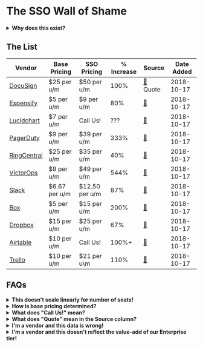 # The SSO Wall of Shame

<details>
  <summary><strong>Why does this exist?</strong></summary>
  <p>Single sign-on (SSO) is a mechanism for outsourcing your website (or other product's) authentication to a third party identity provider, such as Google, Facebook, Okta, PingFederate, etc.</p>

<p>In this context, SSO refers to a SaaS or similar vendor allowing a business client to manage user accounts via their own identity provider, without having to rely on the vendor to provide strong authentication with audit logs, and with the ability to create and delete user accounts centrally, for all users, across all software in use by that org.</p>

<p>Beyond a handful of employees, this feature is critical for IT and Security teams to be able to effectively manage user accounts across dozens or hundreds of vendors, many of which don't support features like TOTP 2FA or U2F. In the event that an employee leaves the company, the IT team can immediately disable their access to all applications, rather than logging into 100 different user management portals.</p>

<p>Basically: SSO is a core security requirement for any company with more than five employees.</p>

<p>SaaS vendors appear not to have received this message, however. SSO is often only available as part of "Enterprise" pricing which assumes either a huge number of users (minimum seat count), or it's force-bundled with other "Enterprise" features which may have no value to the company using the software.</p>

<p>If companies claim to "take your security seriously", then SSO should be available either:</p>
<ol>
  <li>as a core product feature, or</li>
  <li>as an optional paid extra, for a reasonable delta, or</li>
  <li>the gap between the non-SSO tier and the SSO tier should be naturally small.</li>
</ol>

<p>Many vendors charge 2x, 3x, or 4x the base product pricing for access to SSO, which disincentivizes its use, and encourages poor security practices.</p>
</details>

## The List

Vendor | Base Pricing | SSO Pricing | % Increase | Source | Date Added
------ | ------------ | ----------- | ---------- |------ | ----------
[DocuSign](https://www.docusign.com) | $25 per u/m | $50 per u/m | 100% | [🔗](https://www.docusign.com/products-and-pricing) Quote | 2018-10-17
[Expensify](https://www.expensify.com) | $5 per u/m | $9 per u/m | 80% | [🔗](https://www.expensify.com/pricing#features) | 2018-10-17
[Lucidchart](https://www.lucidchart.com) | $7 per u/m | Call Us! | ??? | [🔗](https://www.lucidchart.com/users/registerLevel) | 2018-10-17
[PagerDuty](https://www.pagerduty.com) | $9 per u/m | $39 per u/m | 333% | [🔗](https://www.pagerduty.com/pricing/) | 2018-10-17
[RingCentral](https://www.ringcentral.com) | $25 per u/m | $35 per u/m | 40% | [🔗](https://www.ringcentral.com/office/plansandpricing.html) | 2018-10-17
[VictorOps](https://victorops.com) | $9 per u/m | $49 per u/m | 544% | [🔗](https://victorops.com/pricing) | 2018-10-17
[Slack](https://slack.com) | $6.67 per u/m | $12.50 per u/m | 87% | [🔗](https://slack.com/pricing) | 2018-10-17
[Box](https://www.box.com) | $5 per u/m | $15 per u/m | 200% | [🔗](https://www.box.com/pricing) | 2018-10-17
[Dropbox](https://www.dropbox.com) | $15 per u/m | $25 per u/m | 67% |  [🔗](https://www.dropbox.com/business/pricing) | 2018-10-17
[Airtable](https://airtable.com) | $10 per u/m | Call Us! | 100%+ | [🔗](https://airtable.com/pricing) | 2018-10-17
[Trello](https://trello.com) | $10 per u/m | $21 per u\m | 110% | [🔗](https://trello.com/pricing) | 2018-10-17

## FAQs

<details>
  <summary><strong>This doesn't scale linearly for number of seats!</strong></summary>
  <p>Correct. Since we don't know who's reading the page, it's easiest to just assume a team in the lowest pricing tier.</p>
</details>

<details>
  <summary><strong>How is base pricing determined?</strong></summary>
  <p>Disregard free tier pricing, as we can assume these aren't intended for long term business customer use. Probably also disregard "single person" pricing, and assume that we're looking on behalf of a team of 5, 10 or more people.</p>
</details>


<details>
  <summary><strong>What does "Call Us!" mean?</strong></summary>
<p>Many vendors do not list pricing for Enterprise-tier pricing, so to avoid calling all of them to get this data, "Call Us" may be listed as a placeholder. If you have numbers, please share them.</p>
  </details>

<details>
  <summary><strong>What does "Quote" mean in the Source column?</strong></summary>
<p>If a vendor doesn't list pricing but a user has submitted pricing based on a quote, it can be included here. If a vendor feels that their actual pricing is inaccurately reflected by this quote, feel free to let me know and I'll update the page.</p>
</details>
  
  
<details>
  <summary><strong>I'm a vendor and this data is wrong!</strong></summary>
<p>Please feel free to PR this page, or reach out at sso @ myGitHubUsername dotcom. I only want this data to be accurate.</p>
</details>
<details>
  <summary><strong>I'm a vendor and this doesn't reflect the value-add of our Enterprise tier!</strong></summary>
<p>That's the point. Decouple your security features from your value-added services, price them separately.</p>
</details>
